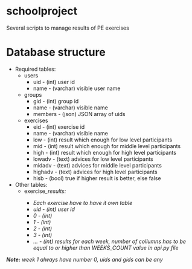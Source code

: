 # schoolproject
Several scripts to manage results of PE exercises

# Database structure
- Required tables:
  - users
    - uid - (int) user id
    - name - (varchar) visible user name
  - groups
    - gid - (int) group id
    - name - (varchar) visible name
    - members - (json) JSON array of uids
  - exercises
    - eid - (int) exercise id
    - name - (varchar) visible name
    - low - (int) result which enough for low level participants
    - mid - (int) result which enough for middle level participants
    - high - (int) result which enough for high level participants
    - lowadv - (text) advices for low level participants
    - midadv - (text) advices for middle level participants
    - highadv - (text) advices for high level participants
    - hisb - (bool) true if higher result is better, else false
- Other tables:
  - exercise<i>_results:
    - Each exercise have to have it own table
    - uid - (int) user id
    - 0 - (int)
    - 1 - (int)
    - 2 - (int)
    - 3 - (int)
    - ... - (int) results for each week, number of collumns has to be equal to or higher than WEEKS_COUNT value in api.py file
    
**Note:** week 1 always have number 0, uids and gids can be any
